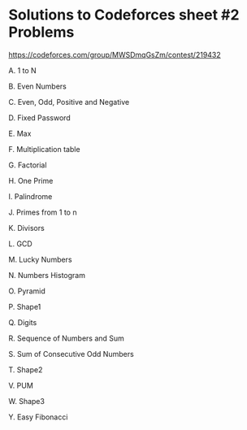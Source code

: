 
# Solutions to Codeforces sheet #2 Problems


https://codeforces.com/group/MWSDmqGsZm/contest/219432

A. 1 to N

B. Even Numbers

C. Even, Odd, Positive and Negative

D. Fixed Password

E. Max

F. Multiplication table

G. Factorial

H. One Prime

I. Palindrome

J. Primes from 1 to n

K. Divisors

L. GCD

M. Lucky Numbers

N. Numbers Histogram

O. Pyramid

P. Shape1

Q. Digits

R. Sequence of Numbers and Sum

S. Sum of Consecutive Odd Numbers

T. Shape2

V. PUM

W. Shape3

Y. Easy Fibonacci
